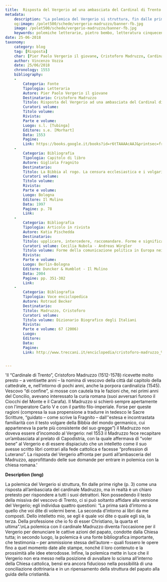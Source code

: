 ```yaml
---
title:  Risposta del Vergerio ad una ambasciata del Cardinal di Trento
metadata:
	description: "La polemica del Vergerio si struttura, fin dalle prime righe (p. 3) come una risposta all’ambasciata del cardinale Madruzzo"
	og:image: /polet500/schede/vergerio-madruzzo/banner-fb.jpg
	image: /polet500/schede/vergerio-madruzzo/banner-fb.jpg
	keywords: polemiche letterarie, pietro bembo, letteratura cinquecento
date: 25-06-2018
taxonomy:
	category: blog
    tag: [Risposta]
    char: [Pier Paolo Vergerio il giovane, Cristoforo Madruzzo, Cardinal Caetani, Giovanni Della Casa, Gherardo Busdrago, Tommaso Stella, Girolamo Muzio, Martin Lutero, Gasparo Contarini, Federico Fregoso, Jacopo Sadoleto]
    author: Vincenzo Vozza
    date: 25/06/2018
    chronology: 1553
    bibliography:
    -
        Categoria: Fonte
        Tipologia: Letteraria
        Autore: Pier Paolo Vergerio il giovane
        Destinatario: Cristoforo Madruzzo
        Titolo: Risposta del Vergerio ad una ambasciata del Cardinal di Trento
        Curatori volume: 
        Titolo volume: 
        Rivista: 
        Parte e volume: 
        Luogo: s.l. [Tubinga]
        Editore: s.e. [Morhart]
        Data: 1553
        Pagine: 
        Link: https://books.google.it/books?id=r6tTAAAAcAAJ&printsec=frontcover&hl=it&source=gbs_ge_summary_r&cad=0#v=onepage&q&f=false
    -
        Categoria: Bibliografia
        Tipologia: Capitolo di libro
        Autore: Gigliola Fragnito
        Destinatario: 
        Titolo: La Bibbia al rogo. La censura ecclesiastica e i volgarizzamenti della Scrittura (1471-1605)
        Curatori volume: 
        Titolo volume: 
        Rivista: 
        Parte e volume: 
        Luogo: Bologna
        Editore: Il Mulino
        Data: 1997
        Pagine: p. 78
        Link: 
    -
        Categoria: Bibliografia
        Tipologia: Articolo in rivista
        Autore: Katia Pischedda
        Destinatario: 
        Titolo: upplicare, intercedere, raccomandare. Forme e significati del chiedere nella corrispondenza di Cristoforo Madruzzo (1539-1567)
        Curatori volume: Cecilia Nubola - Andreas Würgler
        Titolo volume: Forme della comunicazione politica in Europa nei sec. XV-XVIII. Atti del Convegno, Trento, 2001
        Rivista: 
        Parte e volume: 
        Luogo: Berlin-Bologna
        Editore: Duncker & Humblot - Il Mulino
        Data: 2004
        Pagine: pp. 351-382
        Link: 
    -
        Categoria: Bibliografia
        Tipologia: Voce enciclopedica
        Autore: Rotraud Becker
        Destinatario: 
        Titolo: Madruzzo, Cristoforo
        Curatori volume: 
        Titolo volume: Dizionario Biografico degli Italiani
        Rivista: 
        Parte e volume: 67 (2006)
        Luogo: 
        Editore: 
        Data: 
        Pagine: 
        Link: http://www.treccani.it/enciclopedia/cristoforo-madruzzo_%28Dizionario-Biografico%29/


---
```


'Il “Cardinale di Trento”, Cristoforo Madruzzo (1512-1578) ricevette molto presto – a ventisette anni – la nomina di vescovo della città dal capitolo della cattedrale, e, nell’intorno di pochi anni, anche la porpora cardinalizia (1545). Vescovo “di confine”, si mosse con cautela tra le fazioni che, nei primi anni del Concilio, avevano interessato la curia romana (suoi avversari furono il Ciocchi del Monte e il Carafa). Il Madruzzo si schierò sempre apertamente con l’imperatore Carlo V e con il partito filo-imperiale. Forse per queste ragioni (compresa la sua propensione a tradurre in tedesco le Sacre Scritture, “guidato – come scrive la Fragnito – dall''estesa e incontrastata familiarità con il testo volgare della Bibbia del mondo germanico, cui apparteneva la parte più consistente del suo gregge”) il Madruzzo non doveva essere d’incomodo al Vergerio: nel 1553 il Madruzzo fece recapitare un’ambasciata al prelato di Capodistria, con la quale affermava di “voler bene” al Vergerio e di essere dispiaciuto che un intelletto come il suo avesse scritto libri contrari alla fede cattolica e facesse “profession di Luterano”. La risposta del Vergerio affronta per punti all’ambasceria del Madruzzo, approfittando delle sue domande per entrare in polemica con la chiesa romana.'

**Description (long)**

La polemica del Vergerio si struttura, fin dalle prime righe (p. 3) come una risposta all’ambasciata del cardinale Madruzzo, ma in realtà è un chiaro pretesto per rispondere a tutti i suoi detrattori. Non possedendo il testo della missiva del vescovo di Trento, ci si può soltanto affidare alla versione del Vergerio; egli individua quattro questioni: “La prima sarà d’intorno a quello che voi dite di volermi bene. La seconda d’intorno ai libri da me composti. Dello intelletto mio, se egli è quale voi dite o quale egli sia, la terza. Della professione che io fo di esser Christiano, la quarta et ultima”.\nLa polemica con il cardinale Madruzzo diventa l’occasione per il Vergerio per denunciare le cattive azioni del papato, condotte dalla Chiesa tutta; in secondo luogo, la polemica è una fonte bibliografica importante, che testimonia – per ammissione stessa dell’autore – quali fossero le opere fino a quel momento date alle stampe, nonché il loro contenuto e la prossimità alle idee eterodosse. Infine, la polemica mette in luce che il Vergerio non era messo nella posizione di avvallare lo scisma all’interno della Chiesa cattolica, bensì era ancora fiducioso nella possibilità di una conciliazione dottrinaria e in un ripensamento della struttura del papato alla guida della cristianità.

